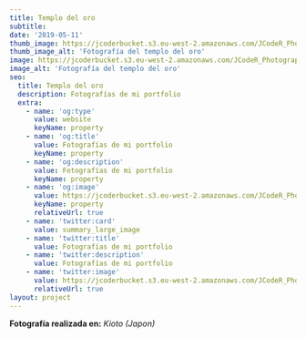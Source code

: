 ```yaml
---
title: Templo del oro
subtitle:
date: '2019-05-11'
thumb_image: https://jcoderbucket.s3.eu-west-2.amazonaws.com/JCodeR_Photography/japon-2.jpg
thumb_image_alt: 'Fotografía del templo del oro'
image: https://jcoderbucket.s3.eu-west-2.amazonaws.com/JCodeR_Photography/japon-2.jpg
image_alt: 'Fotografía del templo del oro'
seo:
  title: Templo del oro
  description: Fotografías de mi portfolio
  extra:
    - name: 'og:type'
      value: website
      keyName: property
    - name: 'og:title'
      value: Fotografías de mi portfolio
      keyName: property
    - name: 'og:description'
      value: Fotografías de mi portfolio
      keyName: property
    - name: 'og:image'
      value: https://jcoderbucket.s3.eu-west-2.amazonaws.com/JCodeR_Photography/japon-2.jpg
      keyName: property
      relativeUrl: true
    - name: 'twitter:card'
      value: summary_large_image
    - name: 'twitter:title'
      value: Fotografías de mi portfolio
    - name: 'twitter:description'
      value: Fotografías de mi portfolio
    - name: 'twitter:image'
      value: https://jcoderbucket.s3.eu-west-2.amazonaws.com/JCodeR_Photography/japon-2.jpg
      relativeUrl: true
layout: project
---
```


**Fotografía realizada en:**  *Kioto (Japon)*